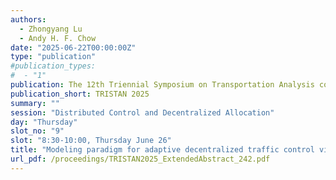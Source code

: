 ```yaml
---
authors:
  - Zhongyang Lu
  - Andy H. F. Chow
date: "2025-06-22T00:00:00Z"
type: "publication"
#publication_types:
#  - "1"
publication: The 12th Triennial Symposium on Transportation Analysis conference
publication_short: TRISTAN 2025
summary: ""
session: "Distributed Control and Decentralized Allocation"
day: "Thursday"
slot_no: "9"
slot: "8:30-10:00, Thursday June 26"
title: "Modeling paradigm for adaptive decentralized traffic control via a rollout reinforcement learning approach"
url_pdf: /proceedings/TRISTAN2025_ExtendedAbstract_242.pdf
---
```

